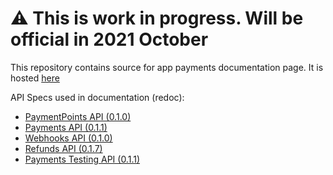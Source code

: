 # ⚠️ This is work in progress. Will be official in 2021 October

This repository contains source for app payments documentation page. It is hosted [here](https://mobilepaydev.github.io/MobilePay-Payments-API/)

API Specs used in documentation (redoc):

- [PaymentPoints API (0.1.0)](https://mobilepaydev.github.io/MobilePay-Payments-API/redoc-paymentpoints)
- [Payments API (0.1.1)](https://mobilepaydev.github.io/MobilePay-Payments-API/redoc-payments)
- [Webhooks API (0.1.0)](https://mobilepaydev.github.io/MobilePay-Payments-API/redoc-webhooks)
- [Refunds API (0.1.7)](https://mobilepaydev.github.io/MobilePay-Payments-API/redoc-refunds)
- [Payments Testing API (0.1.1)](https://mobilepaydev.github.io/MobilePay-Payments-API/redoc-payments-testing)
